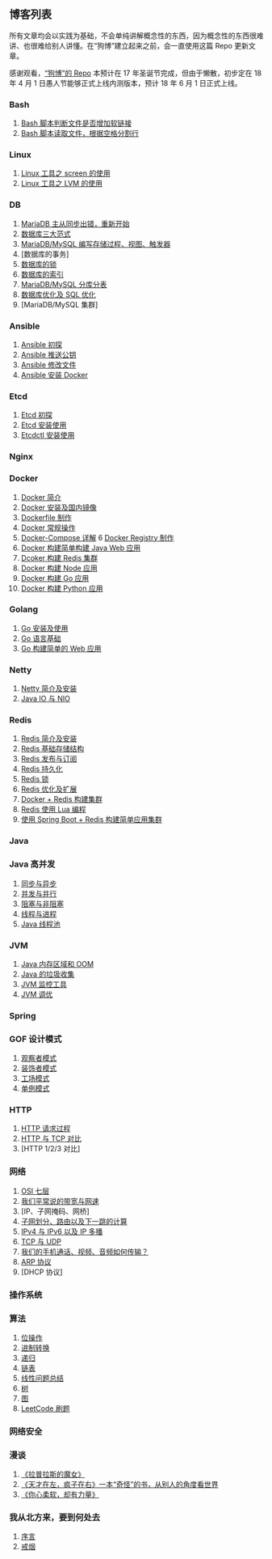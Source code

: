 ## 博客列表

所有文章均会以实践为基础，不会单纯讲解概念性的东西，因为概念性的东西很难讲、也很难给别人讲懂。在“狗博”建立起来之前，会一直使用这篇 Repo 更新文章。

感谢观看，[“狗博”的 Repo](https://github.com/dblogcorp) 本预计在 17 年圣诞节完成，但由于懒散，初步定在 18 年 4 月 1 日愚人节能够正式上线内测版本，预计 18 年 6 月 1 日正式上线。

### Bash
1. [Bash 脚本判断文件是否增加软链接](bash/bash_judge_ln.md)
2. [Bash 脚本读取文件，根据空格分割行](bash/read_file_space_split.md)

### Linux
1. [Linux 工具之 screen 的使用](linux/screen.md)
2. [Linux 工具之 LVM 的使用](linux/lvm_use.md)

### DB
1. [MariaDB 主从同步出错，重新开始](mariadb/percona_re_sync.md)
2. [数据库三大范式]()
3. [MariaDB/MySQL 编写存储过程、视图、触发器]()
4. [数据库的事务]
5. [数据库的锁]()
6. [数据库的索引]()
7. [MariaDB/MySQL 分库分表]()
8. [数据库优化及 SQL 优化]()
9. [MariaDB/MySQL 集群]


### Ansible
1. [Ansible 初探](ansible/first.md)
2. [Ansible 推送公钥](ansible/push_ssh_key)
3. [Ansible 修改文件](ansible/change_file)
4. [Ansible 安装 Docker](ansible/install_docker)

### Etcd
1. [Etcd 初探](etcd/guide.md)
2. [Etcd 安装使用](etcd/install.md)
3. [Etcdctl 安装使用](etcd/etcdctl.md)

### Nginx

### Docker
1. [Docker 简介](docker/guide.md)
2. [Docker 安装及国内镜像](docker/install.md)
3. [Dockerfile 制作](docker/dockerfile.md)
4. [Docker 常规操作](docker/operate.md)
5. [Docker-Compose 详解](docker/docker_compose.md)
6  [Docker Registry 制作](docker/docker_registry.md)
7. [Docker 构建简单构建 Java Web 应用](docker/build_java_app.md)
8. [Dcoker 构建 Redis 集群](docker/build_redis_cluster.md)
9. [Docker 构建 Node 应用](docker/build_node.md)
10. [Docker 构建 Go 应用](docker/build_go.md)
11. [Docker 构建 Python 应用](docker/build_python.md)

### Golang
1. [Go 安装及使用](go/install.md)
2. [Go 语言基础](go/bais.md)
3. [Go 构建简单的 Web 应用](go/build_web.md)

### Netty
1. [Netty 简介及安装](netty/guide.md)
2. [Java IO 与 NIO](netty/io_nio.md)

### Redis
1. [Redis 简介及安装](redis/guide.md)
2. [Redis 基础存储结构](redis/store_structure.md)
3. [Redis 发布与订阅](redis/pub_sub.md)
4. [Redis 持久化](redis/persistence.md)
5. [Redis 锁](redis/lock.md)
6. [Redis 优化及扩展](redis/extend.md)
7. [Docker + Redis 构建集群](redis/cluster.md)
8. [Redis 使用 Lua 编程](redis/lua.md)
9. [使用 Spring Boot + Redis 构建简单应用集群](redis/spring_redis.md)

### Java

### Java 高并发
1. [同步与异步]()
2. [并发与并行]()
3. [阻塞与非阻塞]()
4. [线程与进程]()
5. [Java 线程池]()

### JVM
1. [Java 内存区域和 OOM]()
2. [Java 的垃圾收集]()
3. [JVM 监控工具]()
4. [JVM 调优]()

### Spring

### GOF 设计模式
1. [观察者模式]()
2. [装饰者模式]()
3. [工场模式]()
4. [单例模式]()

### HTTP
1. [HTTP 请求过程]()
2. [HTTP 与 TCP 对比]()
3. [HTTP 1/2/3 对比]

### 网络
1. [OSI 七层]()
2. [我们平常说的带宽与网速]()
3. [IP、子网掩码、网桥]
4. [子网划分、路由以及下一跳的计算]()
5. [IPv4 与 IPv6 以及 IP 多播]()
6. [TCP 与 UDP]()
7. [我们的手机通话、视频、音频如何传输？]()
8. [ARP 协议]()
9. [DHCP 协议] 

### 操作系统


### 算法
1. [位操作]()
2. [进制转换]()
3. [递归]()
4. [链表]()
5. [线性问题总结]()
6. [树]()
7. [图]()
8. [LeetCode 刷题]()

### 网络安全

### 漫谈
1. [《拉普拉斯的魔女》](talk/lapulasi_de_monv.md)
2. [《天才在左，疯子在右》一本“奇怪”的书，从别人的角度看世界](talk/genius_madman.md)
3. [《你心柔软，却有力量》](task/linqingxuan.md)

### 我从北方来，要到何处去
1. [序言](where_go/preface.md)
2. [戒烟](where_go/give_up_somking.md)
